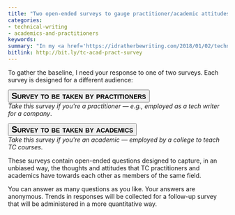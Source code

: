 ```yaml
---
title: "Two open-ended surveys to gauge practitioner/academic attitudes"
categories:
- technical-writing
- academics-and-practitioners
keywords:
summary: "In my <a href='https://idratherbewriting.com/2018/01/02/technical-writing-trends-2018-and-2017-review/'>2018 trends post</a>, I mentioned that I plan to give some attention to TC academic/practitioner attitudes, opportunities, and interactions. I have a larger project in mind that involves changing attitudes, which I'll expand on in the future. However, for now I need a baseline starting point to measure against later."
bitlink: http://bit.ly/tc-acad-pract-survey
---
```

<style>
button {
  font-family: Arial; Verdana; Tahoma;
  font-weight: bold;
  font-variant: small-caps;
}
.btn {
  font-size: 20px;
}
</style>

To gather the baseline, I need your response to one of two surveys. Each survey is designed for a different audience:

<a href="https://docs.google.com/forms/d/1WgFCEZc2huy28d6HrbMHX2p5YWvcggo7_5zHv2UQ3Vc"><button type="button" class="btn btn-info">Survey to be taken by practitioners</button></a> <br/>*Take this survey if you're a practitioner &mdash; e.g., employed as a tech writer for a company*.

<a href="https://docs.google.com/forms/d/1KXTufwvUBPJv_4VmtEWwL8x0kgIHiBtSLz5p9xKVlUQ"><button type="button" class="btn btn-warning">Survey to be taken by academics</button></a> <br/>*Take this survey if you're an academic &mdash; employed by a college to teach TC courses*.

These surveys contain open-ended questions designed to capture, in an unbiased way, the thoughts and attitudes that TC practitioners and academics have towards each other as members of the same field.

You can answer as many questions as you like. Your answers are anonymous. Trends in responses will be collected for a follow-up survey that will be administered in a more quantitative way.

